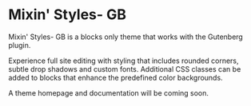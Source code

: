 # Mixin' Styles- GB

Mixin' Styles- GB is a blocks only theme that works with the Gutenberg plugin.

Experience full site editing with styling that includes rounded corners, subtle drop shadows and custom fonts. Additional CSS classes can be added to blocks that enhance the predefined color backgrounds.

A theme homepage and documentation will be coming soon.

